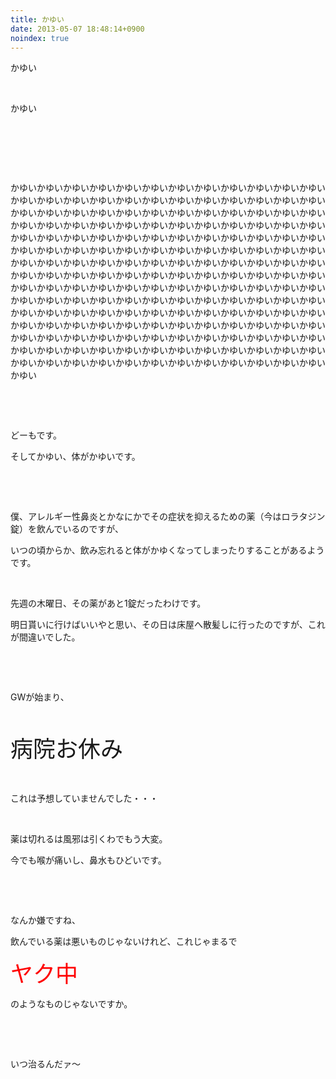 ```yaml
---
title: かゆい
date: 2013-05-07 18:48:14+0900
noindex: true
---
```

<p>かゆい</p>
<p>&nbsp;</p>
<p>かゆい</p>
<p>&nbsp;</p>
<p>&nbsp;</p>
<p>&nbsp;</p>
<p>かゆいかゆいかゆいかゆいかゆいかゆいかゆいかゆいかゆいかゆいかゆいかゆいかゆいかゆいかゆいかゆいかゆいかゆいかゆいかゆいかゆいかゆいかゆいかゆいかゆいかゆいかゆいかゆいかゆいかゆいかゆいかゆいかゆいかゆいかゆいかゆいかゆいかゆいかゆいかゆいかゆいかゆいかゆいかゆいかゆいかゆいかゆいかゆいかゆいかゆいかゆいかゆいかゆいかゆいかゆいかゆいかゆいかゆいかゆいかゆいかゆいかゆいかゆいかゆいかゆいかゆいかゆいかゆいかゆいかゆいかゆいかゆいかゆいかゆいかゆいかゆいかゆいかゆいかゆいかゆいかゆいかゆいかゆいかゆいかゆいかゆいかゆいかゆいかゆいかゆいかゆいかゆいかゆいかゆいかゆいかゆいかゆいかゆいかゆいかゆいかゆいかゆいかゆいかゆいかゆいかゆいかゆいかゆいかゆいかゆいかゆいかゆいかゆいかゆいかゆいかゆいかゆいかゆいかゆいかゆいかゆいかゆいかゆいかゆいかゆいかゆいかゆいかゆいかゆいかゆいかゆいかゆいかゆいかゆいかゆいかゆいかゆいかゆいかゆいかゆいかゆいかゆいかゆいかゆいかゆいかゆいかゆいかゆいかゆいかゆいかゆいかゆいかゆいかゆいかゆいかゆいかゆいかゆいかゆいかゆいかゆいかゆいかゆいかゆいかゆいかゆいかゆいかゆいかゆいかゆいかゆいかゆいかゆいかゆいかゆいかゆいかゆいかゆいかゆいかゆいかゆい</p>
<p>&nbsp;</p>
<p>&nbsp;</p>
<p>どーもです。</p>
<p>そしてかゆい、体がかゆいです。</p>
<p>&nbsp;</p>
<p>&nbsp;</p>
<p>僕、アレルギー性鼻炎とかなにかでその症状を抑えるための薬（今はロラタジン錠）を飲んでいるのですが、</p>
<p>いつの頃からか、飲み忘れると体がかゆくなってしまったりすることがあるようです。</p>
<p>&nbsp;</p>
<p>先週の木曜日、その薬があと1錠だったわけです。</p>
<p>明日貰いに行けばいいやと思い、その日は床屋へ散髪しに行ったのですが、これが間違いでした。</p>
<p>&nbsp;</p>
<p>&nbsp;</p>
<p>GWが始まり、</p>
<p>&nbsp;</p>
<p><span style="font-size:36px;">病院お休み</span></p>
<p>&nbsp;</p>
<p>これは予想していませんでした・・・</p>
<p>&nbsp;</p>
<p>薬は切れるは風邪は引くわでもう大変。</p>
<p>今でも喉が痛いし、鼻水もひどいです。</p>
<p>&nbsp;</p>
<p>&nbsp;</p>
<p>なんか嫌ですね、</p>
<p>飲んでいる薬は悪いものじゃないけれど、これじゃまるで</p>
<p><span style="color:red;"><span style="font-size:36px;">ヤク中</span></span></p>
<p>のようなものじゃないですか。</p>
<p>&nbsp;</p>
<p>&nbsp;</p>
<p>いつ治るんだァ〜</p>
